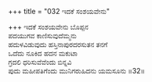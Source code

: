 +++
title = "032 ಇದಕೆ ಸಂಶಯವೇನು"

+++
ಇದಕೆ ಸಂಶಯವೇನು ಬೊಪ್ಪನ  
ಪದಯುಗವ ಕಾಣಿಸುವುದೆಮ್ಮನು  
ಹದುಳವಿಡುವುದು ಹಸ್ತಿನಾಪುರದರಸುತನ ತನಗೆ  
ಒದೆದು ನೂಕಿದ ಹದನ ಮಕುಟಾ  
ಗ್ರದಲಿ ಧರಿಸುವೆವೆಂದು ಬಿನ್ನವಿ  
ಪುದು ಮಹೀಪತಿಗೆಂದು ಮುನಿಗರುಹಿದನು ಯಮಸೂನು     ॥32॥